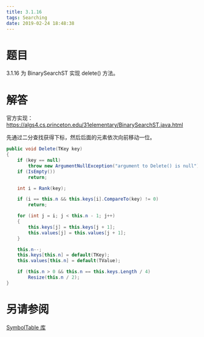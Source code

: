 ```yaml
---
title: 3.1.16
tags: Searching
date: 2019-02-24 18:48:38
---
```


# 题目

3.1.16
为 BinarySearchST 实现 delete() 方法。

# 解答

官方实现：<https://algs4.cs.princeton.edu/31elementary/BinarySearchST.java.html>

先通过二分查找获得下标，然后后面的元素依次向前移动一位。

```csharp
public void Delete(TKey key)
{
    if (key == null)
        throw new ArgumentNullException("argument to Delete() is null");
    if (IsEmpty())
        return;

    int i = Rank(key);

    if (i == this.n && this.keys[i].CompareTo(key) != 0)
        return;

    for (int j = i; j < this.n - 1; j++)
    {
        this.keys[j] = this.keys[j + 1];
        this.values[j] = this.values[j + 1];
    }

    this.n--;
    this.keys[this.n] = default(TKey);
    this.values[this.n] = default(TValue);

    if (this.n > 0 && this.n == this.keys.Length / 4)
        Resize(this.n / 2);
}
```

# 另请参阅

[SymbolTable 库](https://alg4.ikesnowy.com/docs/api/SymbolTable.html)